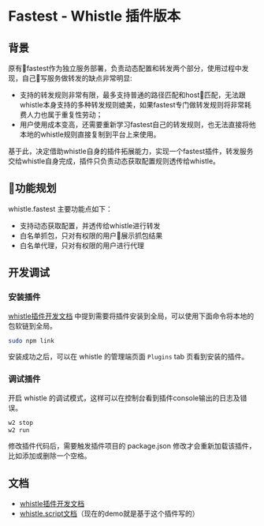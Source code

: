 # Fastest - Whistle 插件版本

## 背景

原有fastest作为独立服务部署，负责动态配置和转发两个部分，使用过程中发现，自己写服务做转发的缺点非常明显:

- 支持的转发规则非常有限，最多支持普通的路径匹配和host匹配，无法跟whistle本身支持的多种转发规则媲美，如果fastest专门做转发规则将非常耗费人力也属于重复性劳动；
- 用户使用成本变高，还需要重新学习fastest自己的转发规则，也无法直接将他本地的whistle规则直接复制到平台上来使用。

基于此，决定借助whistle自身的插件拓展能力，实现一个fastest插件，转发服务交给whistle自身完成，插件只负责动态获取配置规则透传给whistle。

## 功能规划

whistle.fastest 主要功能点如下：

- 支持动态获取配置，并透传给whistle进行转发
- 白名单抓包，只对有权限的用户展示抓包结果
- 白名单代理，只对有权限的用户进行代理

## 开发调试

### 安装插件

[whistle插件开发文档](https://wproxy.org/whistle/plugins.html) 中提到需要将插件安装到全局，可以使用下面命令将本地的包软链到全局。

```bash
sudo npm link
```

安装成功之后，可以在 whistle 的管理端页面 `Plugins` tab 页看到安装的插件。


### 调试插件

开启 whistle 的调试模式，这样可以在控制台看到插件console输出的日志及错误。

```bash
w2 stop
w2 run
```

修改插件代码后，需要触发插件项目的 package.json 修改才会重新加载该插件，比如添加或删除一个空格。


## 文档

- [whistle插件开发文档](https://wproxy.org/whistle/plugins.html)
- [whistle.script文档](https://github.com/whistle-plugins/whistle.script)（现在的demo就是基于这个插件写的）